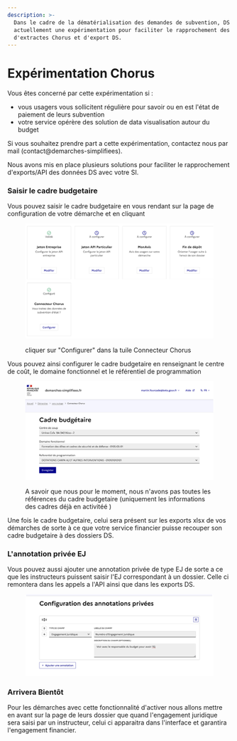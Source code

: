 ```yaml
---
description: >-
  Dans le cadre de la dématérialisation des demandes de subvention, DS opère
  actuellement une expérimentation pour faciliter le rapprochement des données
  d'extractes Chorus et d'export DS.
---
```


# Expérimentation Chorus

Vous êtes concerné par cette expérimentation si :&#x20;

* vous usagers vous sollicitent régulière pour savoir ou en est l'état de paiement de leurs subvention
* votre service opérère des solution de data visualisation autour du budget&#x20;

Si vous souhaitez prendre part a cette expérimentation, contactez nous par mail (contact@demarches-simplifiees).

Nous avons mis en place plusieurs solutions pour faciliter le rapprochement d'exports/API des données DS avec votre SI.

### Saisir le cadre budgetaire

Vous pouvez saisir le cadre budgetaire en vous rendant sur la page de configuration de votre démarche et en cliquant&#x20;

<figure><img src="../.gitbook/assets/page-configuration-chorus.png" alt=""><figcaption><p>cliquer sur "Configurer" dans la tuile Connecteur Chorus</p></figcaption></figure>

Vous pouvez ainsi configurer le cadre budgetaire en renseignant le centre de coût, le domaine fonctionnel et le référentiel de programmation

<figure><img src="../.gitbook/assets/page-cadre-budgetaire.png" alt=""><figcaption><p>A savoir que nous pour le moment, nous n'avons pas toutes les références du cadre budgetaire (uniquement les informations des cadres déjà en activitéé )</p></figcaption></figure>

Une fois le cadre budgetaire, celui sera présent sur les exports xlsx de vos démarches de sorte à ce que votre service financier puisse recouper son cadre budgetaire à des dossiers DS.

### L'annotation privée EJ

Vous pouvez aussi ajouter une annotation privée de type EJ de sorte a ce que les instructeurs puissent saisir l'EJ correspondant à un dossier. Celle ci remontera dans les appels a l'API ainsi que dans les exports DS.&#x20;

<figure><img src="../.gitbook/assets/configuration-ej.png" alt=""><figcaption></figcaption></figure>



### Arrivera Bientôt&#x20;

Pour les démarches avec cette fonctionnalité d'activer nous allons mettre en avant sur la page de leurs dossier que quand l'engagement juridique sera saisi par un instructeur, celui ci apparaitra dans l'interface et garantira l'engagement financier.
